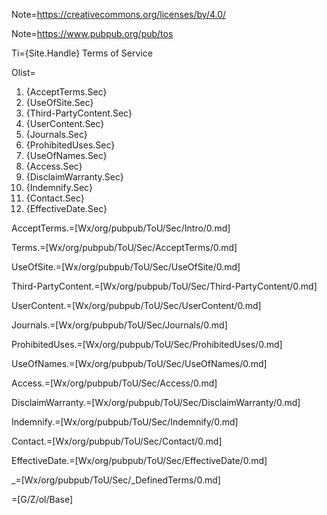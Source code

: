Note=https://creativecommons.org/licenses/by/4.0/

Note=https://www.pubpub.org/pub/tos

Ti={Site.Handle} Terms of Service

Olist=<ol><li>{AcceptTerms.Sec}</li><li>{UseOfSite.Sec}</li><li>{Third-PartyContent.Sec}</li><li>{UserContent.Sec}</li><li>{Journals.Sec}</li><li>{ProhibitedUses.Sec}</li><li>{UseOfNames.Sec}</li><li>{Access.Sec}</li><li>{DisclaimWarranty.Sec}</li><li>{Indemnify.Sec}</li><li>{Contact.Sec}</li><li>{EffectiveDate.Sec}</li></ol>

AcceptTerms.=[Wx/org/pubpub/ToU/Sec/Intro/0.md]

Terms.=[Wx/org/pubpub/ToU/Sec/AcceptTerms/0.md]

UseOfSite.=[Wx/org/pubpub/ToU/Sec/UseOfSite/0.md]

Third-PartyContent.=[Wx/org/pubpub/ToU/Sec/Third-PartyContent/0.md]

UserContent.=[Wx/org/pubpub/ToU/Sec/UserContent/0.md]

Journals.=[Wx/org/pubpub/ToU/Sec/Journals/0.md]

ProhibitedUses.=[Wx/org/pubpub/ToU/Sec/ProhibitedUses/0.md]

UseOfNames.=[Wx/org/pubpub/ToU/Sec/UseOfNames/0.md]

Access.=[Wx/org/pubpub/ToU/Sec/Access/0.md]

DisclaimWarranty.=[Wx/org/pubpub/ToU/Sec/DisclaimWarranty/0.md]

Indemnify.=[Wx/org/pubpub/ToU/Sec/Indemnify/0.md]

Contact.=[Wx/org/pubpub/ToU/Sec/Contact/0.md]

EffectiveDate.=[Wx/org/pubpub/ToU/Sec/EffectiveDate/0.md]

_=[Wx/org/pubpub/ToU/Sec/_DefinedTerms/0.md] 

=[G/Z/ol/Base]